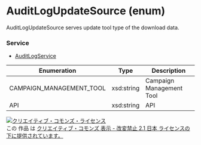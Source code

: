 # AuditLogUpdateSource (enum)
AuditLogUpdateSource serves update tool type of the download data.
 
### Service
+ [AuditLogService](../services/AuditLogService.md)
 
| Enumeration | Type | Description |
|---|---|---|
| CAMPAIGN_MANAGEMENT_TOOL | xsd:string | Campaign Management Tool |
| API | xsd:string | API |
 
<a rel="license" href="http://creativecommons.org/licenses/by-nd/2.1/jp/">
<img alt="クリエイティブ・コモンズ・ライセンス"style="border-width:0"src="https://i.creativecommons.org/l/by-nd/2.1/jp/88x31.png" /></a><br />
この 作品 は <a rel="license" href="http://creativecommons.org/licenses/by-nd/2.1/jp/">クリエイティブ・コモンズ 表示 - 改変禁止 2.1 日本 ライセンスの下に提供されています。</a>

